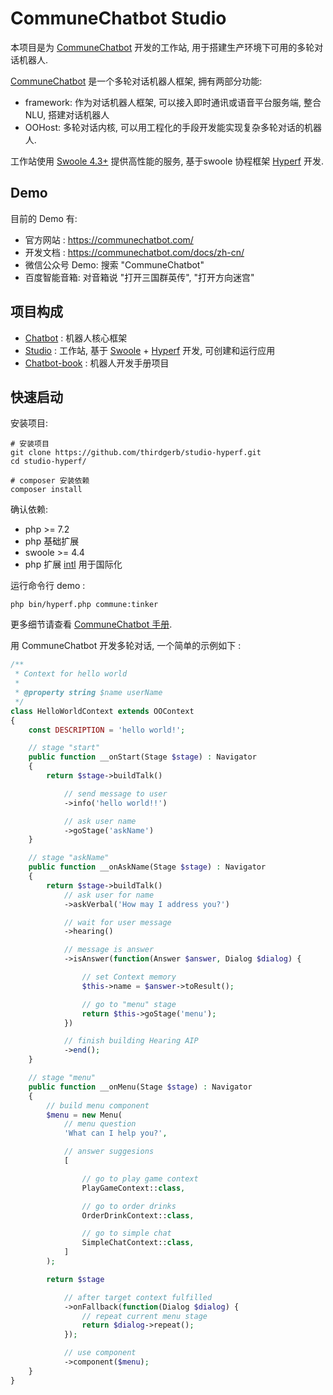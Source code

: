 # CommuneChatbot Studio

本项目是为 [CommuneChatbot](https://github.com/thirdgerb/chatbot) 开发的工作站, 用于搭建生产环境下可用的多轮对话机器人.

[CommuneChatbot](https://github.com/thirdgerb/chatbot) 是一个多轮对话机器人框架, 拥有两部分功能:

-   framework: 作为对话机器人框架, 可以接入即时通讯或语音平台服务端, 整合NLU, 搭建对话机器人
-   OOHost: 多轮对话内核, 可以用工程化的手段开发能实现复杂多轮对话的机器人.

工作站使用 [Swoole 4.3+](https://github.com/swoole/swoole-src) 提供高性能的服务, 基于swoole 协程框架 [Hyperf](https://github.com/hyperf-cloud/hyperf-skeleton) 开发.

## Demo

目前的 Demo 有:

* 官方网站 : https://communechatbot.com/
* 开发文档 : https://communechatbot.com/docs/zh-cn/
* 微信公众号 Demo: 搜索 "CommuneChatbot"
* 百度智能音箱: 对音箱说 "打开三国群英传", "打开方向迷宫"

## 项目构成

- [Chatbot](https://github.com/thirdgerb/chatbot) : 机器人核心框架
- [Studio](https://github.com/thirdgerb/studio-hyperf) : 工作站, 基于 [Swoole](https://github.com/swoole/swoole-src) + [Hyperf](https://github.com/hyperf/hyperf) 开发, 可创建和运行应用
- [Chatbot-book](https://github.com/thirdgerb/chatbot-book) : 机器人开发手册项目

## 快速启动

安装项目:

    # 安装项目
    git clone https://github.com/thirdgerb/studio-hyperf.git
    cd studio-hyperf/

    # composer 安装依赖
    composer install

确认依赖:

- php >= 7.2
- php 基础扩展
- swoole >= 4.4
- php 扩展 [intl](https://www.php.net/manual/en/book.intl.php) 用于国际化

运行命令行 demo :

    php bin/hyperf.php commune:tinker

更多细节请查看 [CommuneChatbot 手册](https://communechatbot.com/docs/zh-cn/).

用 CommuneChatbot 开发多轮对话, 一个简单的示例如下 :

```php
/**
 * Context for hello world
 *
 * @property string $name userName
 */
class HelloWorldContext extends OOContext
{
    const DESCRIPTION = 'hello world!';

    // stage "start"
    public function __onStart(Stage $stage) : Navigator
    {
        return $stage->buildTalk()

            // send message to user
            ->info('hello world!!')

            // ask user name
            ->goStage('askName')
    }

    // stage "askName"
    public function __onAskName(Stage $stage) : Navigator
    {
        return $stage->buildTalk()
            // ask user for name
            ->askVerbal('How may I address you?')

            // wait for user message
            ->hearing()

            // message is answer
            ->isAnswer(function(Answer $answer, Dialog $dialog) {

                // set Context memory
                $this->name = $answer->toResult();

                // go to "menu" stage
                return $this->goStage('menu');
            })

            // finish building Hearing AIP
            ->end();
    }

    // stage "menu"
    public function __onMenu(Stage $stage) : Navigator
    {
        // build menu component
        $menu = new Menu(
            // menu question
            'What can I help you?',

            // answer suggesions
            [

                // go to play game context
                PlayGameContext::class,

                // go to order drinks
                OrderDrinkContext::class,

                // go to simple chat
                SimpleChatContext::class,
            ]
        );

        return $stage

            // after target context fulfilled
            ->onFallback(function(Dialog $dialog) {
                // repeat current menu stage
                return $dialog->repeat();
            });

            // use component
            ->component($menu);
    }
}
```




